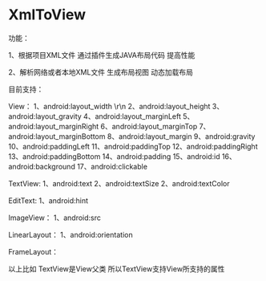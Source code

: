# XmlToView
功能：

1、根据项目XML文件 通过插件生成JAVA布局代码 提高性能

2、解析网络或者本地XML文件 生成布局视图 动态加载布局


目前支持：

View：
1、android:layout_width \r\n
2、android:layout_height
3、android:layout_gravity
4、android:layout_marginLeft
5、android:layout_marginRight
6、android:layout_marginTop
7、android:layout_marginBottom
8、android:layout_margin
9、android:gravity
10、android:paddingLeft
11、android:paddingTop
12、android:paddingRight
13、android:paddingBottom
14、android:padding
15、android:id
16、android:background
17、android:clickable

TextView:
1、android:text
2、android:textSize
2、android:textColor

EditText:
1、android:hint

ImageView：
1、android:src

LinearLayout：
1、android:orientation

FrameLayout：


以上比如 TextView是View父类 所以TextView支持View所支持的属性



